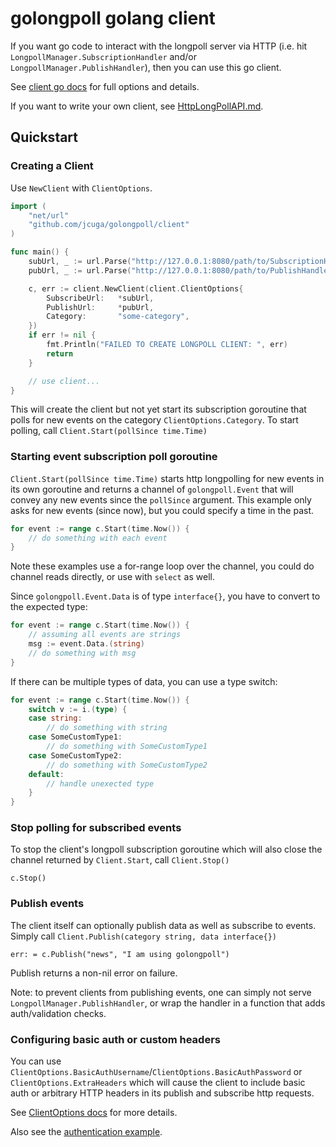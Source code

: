 # golongpoll golang client
If you want go code to interact with the longpoll server via HTTP (i.e. hit `LongpollManager.SubscriptionHandler` and/or `LongpollManager.PublishHandler`), then you can use this go client.

See [client go docs](https://pkg.go.dev/github.com/jcuga/golongpoll/client) for full options and details.

If you want to write your own client, see [HttpLongPollAPI.md](/HttpLongPollAPI.md).

## Quickstart

### Creating a Client
Use `NewClient` with `ClientOptions`.
```go
import (
    "net/url"
    "github.com/jcuga/golongpoll/client"
)

func main() {
    subUrl, _ := url.Parse("http://127.0.0.1:8080/path/to/SubscriptionHandler")
    pubUrl, _ := url.Parse("http://127.0.0.1:8080/path/to/PublishHandler")

    c, err := client.NewClient(client.ClientOptions{
        SubscribeUrl:   *subUrl,
        PublishUrl:     *pubUrl,
        Category:       "some-category",
    })
    if err != nil {
        fmt.Println("FAILED TO CREATE LONGPOLL CLIENT: ", err)
        return
    }

    // use client...
}
```
This will create the client but not yet start its subscription goroutine that polls for new events on the category `ClientOptions.Category`.  To start polling, call `Client.Start(pollSince time.Time)`

### Starting event subscription poll goroutine
`Client.Start(pollSince time.Time)` starts http longpolling for new events in its own goroutine and returns a channel of `golongpoll.Event` that will convey any new events since the `pollSince` argument.  This example only asks for new events (since now), but you could specify a time in the past.

```go
for event := range c.Start(time.Now()) {
    // do something with each event
}
```

Note these examples use a for-range loop over the channel, you could do channel reads directly, or use with `select` as well.

Since `golongpoll.Event.Data` is of type `interface{}`, you have to convert to the expected type:
```go
for event := range c.Start(time.Now()) {
    // assuming all events are strings
    msg := event.Data.(string)
    // do something with msg
}
```

If there can be multiple types of data, you can use a type switch:
```go
for event := range c.Start(time.Now()) {
    switch v := i.(type) {
    case string:
        // do something with string
    case SomeCustomType1:
        // do something with SomeCustomType1
    case SomeCustomType2:
        // do something with SomeCustomType2
    default:
        // handle unexected type
    }
}
```

### Stop polling for subscribed events
To stop the client's longpoll subscription goroutine which will also close the channel returned by `Client.Start`, call `Client.Stop()`
```
c.Stop()
```

### Publish events
The client itself can optionally publish data as well as subscribe to events.  Simply call `Client.Publish(category string, data interface{})`

```
err: = c.Publish("news", "I am using golongpoll")
```

Publish returns a non-nil error on failure.

Note: to prevent clients from publishing events, one can simply not serve `LongpollManager.PublishHandler`, or wrap the handler in a function that adds auth/validation checks.

### Configuring basic auth or custom headers
You can use `ClientOptions.BasicAuthUsername`/`ClientOptions.BasicAuthPassword` or `ClientOptions.ExtraHeaders` which will cause the client to include basic auth or arbitrary HTTP headers in its publish and subscribe http requests.

See [ClientOptions docs](https://pkg.go.dev/github.com/jcuga/golongpoll/client#ClientOptions) for more details.

Also see the [authentication example](/examples/authentication/auth.go).